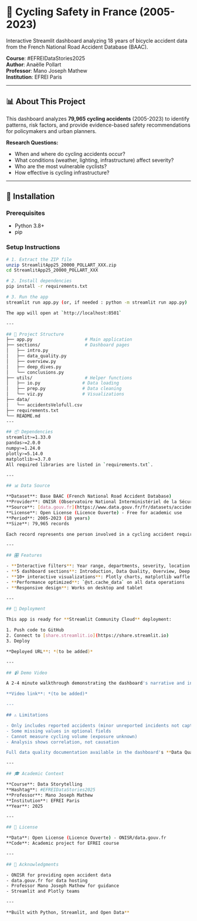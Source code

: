 # 🚴 Cycling Safety in France (2005-2023)

Interactive Streamlit dashboard analyzing 18 years of bicycle accident data from the French National Road Accident Database (BAAC).

**Course**: #EFREIDataStories2025  
**Author**: Anaëlle Pollart  
**Professor**: Mano Joseph Mathew  
**Institution**: EFREI Paris

---

## 📊 About This Project

This dashboard analyzes **79,965 cycling accidents** (2005-2023) to identify patterns, risk factors, and provide evidence-based safety recommendations for policymakers and urban planners.

**Research Questions:**
- When and where do cycling accidents occur?
- What conditions (weather, lighting, infrastructure) affect severity?
- Who are the most vulnerable cyclists?
- How effective is cycling infrastructure?

---

## 🚀 Installation

### Prerequisites
- Python 3.8+
- pip

### Setup Instructions
```bash
# 1. Extract the ZIP file
unzip StreamlitApp25_20000_POLLART_XXX.zip
cd StreamlitApp25_20000_POLLART_XXX

# 2. Install dependencies
pip install -r requirements.txt

# 3. Run the app
streamlit run app.py (or, if needed : python -m streamlit run app.py)

The app will open at `http://localhost:8501`

---

## 📁 Project Structure
├── app.py                    # Main application
├── sections/                 # Dashboard pages
│   ├── intro.py
│   ├── data_quality.py
│   ├── overview.py
│   ├── deep_dives.py
│   └── conclusions.py
├── utils/                    # Helper functions
│   ├── io.py                # Data loading
│   ├── prep.py              # Data cleaning
│   └── viz.py               # Visualizations
├── data/
│   └── accidentsVelofull.csv
├── requirements.txt
└── README.md
---

## 📦 Dependencies
streamlit>=1.33.0
pandas>=2.0.0
numpy>=1.24.0
plotly>=5.14.0
matplotlib>=3.7.0
All required libraries are listed in `requirements.txt`.

---

## 📊 Data Source

**Dataset**: Base BAAC (French National Road Accident Database)  
**Provider**: ONISR (Observatoire National Interministériel de la Sécurité Routière)  
**Source**: [data.gouv.fr](https://www.data.gouv.fr/fr/datasets/accidents-de-velo/)  
**License**: Open License (Licence Ouverte) - Free for academic use  
**Period**: 2005-2023 (18 years)  
**Size**: 79,965 records

Each record represents one person involved in a cycling accident requiring medical attention.

---

## 🎛️ Features

- **Interactive filters**: Year range, departments, severity, location type
- **5 dashboard sections**: Introduction, Data Quality, Overview, Deep Dive Analysis, Conclusions
- **10+ interactive visualizations**: Plotly charts, matplotlib waffle charts
- **Performance optimized**: `@st.cache_data` on all data operations
- **Responsive design**: Works on desktop and tablet

---

## 🚀 Deployment

This app is ready for **Streamlit Community Cloud** deployment:

1. Push code to GitHub
2. Connect to [share.streamlit.io](https://share.streamlit.io)
3. Deploy

**Deployed URL**: *(to be added)*

---

## 📹 Demo Video

A 2-4 minute walkthrough demonstrating the dashboard's narrative and interactive features.

**Video link**: *(to be added)*

---

## ⚠️ Limitations

- Only includes reported accidents (minor unreported incidents not captured)
- Some missing values in optional fields
- Cannot measure cycling volume (exposure unknown)
- Analysis shows correlation, not causation

Full data quality documentation available in the dashboard's **Data Quality** section.

---

## 🎓 Academic Context

**Course**: Data Storytelling  
**Hashtag**: #EFREIDataStories2025  
**Professor**: Mano Joseph Mathew  
**Institution**: EFREI Paris  
**Year**: 2025

---

## 📝 License

**Data**: Open License (Licence Ouverte) - ONISR/data.gouv.fr  
**Code**: Academic project for EFREI course

---

## 🙏 Acknowledgments

- ONISR for providing open accident data
- data.gouv.fr for data hosting
- Professor Mano Joseph Mathew for guidance
- Streamlit and Plotly teams

---

**Built with Python, Streamlit, and Open Data**